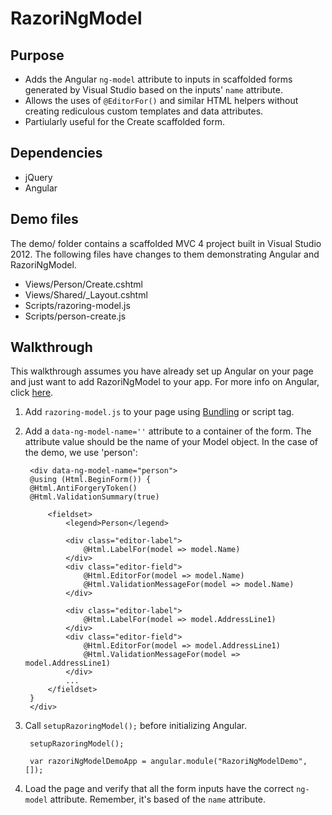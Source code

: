 # RazoriNgModel

## Purpose
- Adds the Angular `ng-model` attribute to inputs in scaffolded forms generated by Visual Studio based on the inputs' `name` attribute.  
- Allows the uses of `@EditorFor()` and similar HTML helpers without creating rediculous custom templates and data attributes. 
- Partiularly useful for the Create scaffolded form.

## Dependencies
- jQuery 
- Angular

## Demo files
The demo/ folder contains a scaffolded MVC 4 project built in Visual Studio 2012.  The following files have changes to them demonstrating Angular and RazoriNgModel.
- Views/Person/Create.cshtml
- Views/Shared/_Layout.cshtml
- Scripts/razoring-model.js
- Scripts/person-create.js

## Walkthrough
This walkthrough assumes you have already set up Angular on your page and just want to add RazoriNgModel to your app.  For more info on Angular, click [here](http://angularjs.org/).

1. Add `razoring-model.js` to your page using [Bundling](http://www.asp.net/mvc/tutorials/mvc-4/bundling-and-minification) or script tag.
2. Add a `data-ng-model-name=''` attribute to a container of the form.  The attribute value should be the name of your Model object.  In the case of the demo, we use 'person':
		
		<div data-ng-model-name="person">
    	@using (Html.BeginForm()) {
        @Html.AntiForgeryToken()
        @Html.ValidationSummary(true)

	        <fieldset>
	            <legend>Person</legend>

	            <div class="editor-label">
	                @Html.LabelFor(model => model.Name)
	            </div>
	            <div class="editor-field">
	                @Html.EditorFor(model => model.Name)
	                @Html.ValidationMessageFor(model => model.Name)
	            </div>

	            <div class="editor-label">
	                @Html.LabelFor(model => model.AddressLine1)
	            </div>
	            <div class="editor-field">
	                @Html.EditorFor(model => model.AddressLine1)
	                @Html.ValidationMessageFor(model => model.AddressLine1)
	            </div>
	           	...
	        </fieldset>
   		}
		</div>

3. Call `setupRazoringModel();` before initializing Angular.
    	
    	setupRazoringModel();

    	var razoriNgModelDemoApp = angular.module("RazoriNgModelDemo", []);
4. Load the page and verify that all the form inputs have the correct `ng-model` attribute.  Remember, it's based of the `name` attribute.

